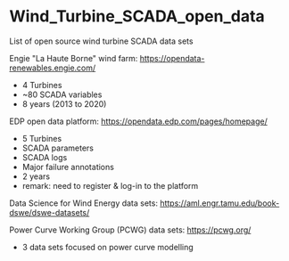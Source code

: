 # Wind_Turbine_SCADA_open_data

List of open source wind turbine SCADA data sets

Engie "La Haute Borne" wind farm: https://opendata-renewables.engie.com/
- 4 Turbines
- ~80 SCADA variables
- 8 years (2013 to 2020)

EDP open data platform: https://opendata.edp.com/pages/homepage/
- 5 Turbines
- SCADA parameters
- SCADA logs
- Major failure annotations
- 2 years
- remark: need to register & log-in to the platform

Data Science for Wind Energy data sets: https://aml.engr.tamu.edu/book-dswe/dswe-datasets/

Power Curve Working Group (PCWG) data sets: https://pcwg.org/
- 3 data sets focused on power curve modelling
